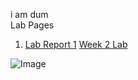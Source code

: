 i am dum<br>
Lab Pages <br>
1. [Lab Report 1](https://benx-64.github.io/cse15l-lab-reports/lab-report-1-week-2.html) [Week 2 Lab](https://benx-64.github.io/cse15l-lab-reports/test.html)

![Image](./assets/chikn.jpg)